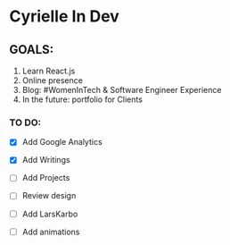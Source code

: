 # Cyrielle In Dev

## GOALS:
1. Learn React.js
1. Online presence
1. Blog: #WomenInTech & Software Engineer Experience
1. In the future: portfolio for Clients

### TO DO:
- [x] Add Google Analytics
- [x] Add Writings
- [ ] Add Projects
- [ ] Review design
- [ ] Add LarsKarbo
- [ ] Add animations

